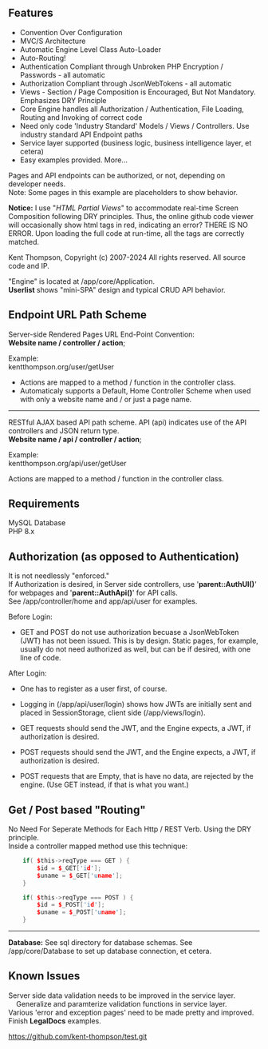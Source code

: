 Features
------------
+ Convention Over Configuration
+ MVC/S Architecture
+ Automatic Engine Level Class Auto-Loader
+ Auto-Routing!
+ Authentication Compliant through Unbroken PHP Encryption / Passwords - all automatic
+ Authorization Compliant through JsonWebTokens - all automatic
+ Views - Section / Page Composition is Encouraged, But Not Mandatory. Emphasizes DRY Principle
+ Core Engine handles all Authorization / Authentication, File Loading, Routing and Invoking of correct code
+ Need only code 'Industry Standard' Models / Views / Controllers. Use industry standard API Endpoint paths
+ Service layer supported (business logic, business intelligence layer, et cetera)
+ Easy examples provided. More...

Pages and API endpoints can be authorized, or not, depending on developer needs.  
Note: Some pages in this example are placeholders to show behavior.

**Notice:** I use "*HTML Partial Views*" to accommodate real-time Screen Composition following DRY principles. Thus, the online github code viewer will occasionally show html tags in red, indicating an error? THERE IS NO ERROR. Upon loading the full code at run-time, all the tags are correctly matched.

 Kent Thompson, Copyright (c) 2007-2024 All rights reserved. All source code and IP.

"Engine" is located at /app/core/Application.  
**Userlist** shows "mini-SPA" design and typical CRUD API behavior.

Endpoint URL Path Scheme
--

Server-side Rendered Pages URL End-Point Convention:  
**Website name / controller / action**;

Example:  
kentthompson.org/user/getUser

+ Actions are mapped to a method / function in the controller class.  
+ Automaticaly supports a Default, Home Controller Scheme when used with only a website name and / or just a page name.

----

RESTful AJAX based API path scheme.  API (api) indicates use of the API controllers and JSON return type.  
**Website name  / api / controller / action**;

Example:  
kentthompson.org/api/user/getUser

Actions are mapped to a method / function in the controller class.  

Requirements
------------
MySQL Database  
PHP 8.x

Authorization (as opposed to Authentication)
----
It is not needlessly "enforced."  
If Authorization is desired, in Server side controllers, use '**parent::AuthUI()**' for webpages and '**parent::AuthApi()**' for API calls.  
 See /app/controller/home and app/api/user for examples.

Before Login:
+ GET and POST do not use authorization becuase a JsonWebToken (JWT) has not been issued. This is by design. Static pages, for example, usually do not need authorized as well, but can be if desired, with one line of code.

After Login:
+ One has to register as a user first, of course.
+ Logging in (/app/api/user/login) shows how JWTs are initially sent and placed in SessionStorage, client side (/app/views/login).

+ GET requests should send the JWT, and the Engine expects, a JWT, if authorization is desired.
+ POST requests should send the JWT, and the Engine expects, a JWT, if authorization is desired.
+ POST requests that are Empty, that is have no data, are rejected by the engine. (Use GET instead, if that is what you want.)

Get / Post based "Routing"
----
No Need For Seperate Methods for Each Http / REST Verb. Using the DRY principle.  
Inside a controller mapped method use this technique:
```c++
    if( $this->reqType === GET ) {
        $id = $_GET['id'];
        $uname = $_GET['uname'];
    }

    if( $this->reqType === POST ) {
        $id = $_POST['id'];
        $uname = $_POST['uname'];
    }
```
----

**Database:**  See sql directory for database schemas. See /app/core/Database to set up database connection, et cetera.

Known Issues
----

Server side data validation needs to be improved in the service layer.  
&nbsp;&nbsp;&nbsp;&nbsp;Generalize and paramterize validation functions in service layer.  
Various 'error and exception pages' need to be made pretty and improved.  
Finish **LegalDocs** examples.

https://github.com/kent-thompson/test.git